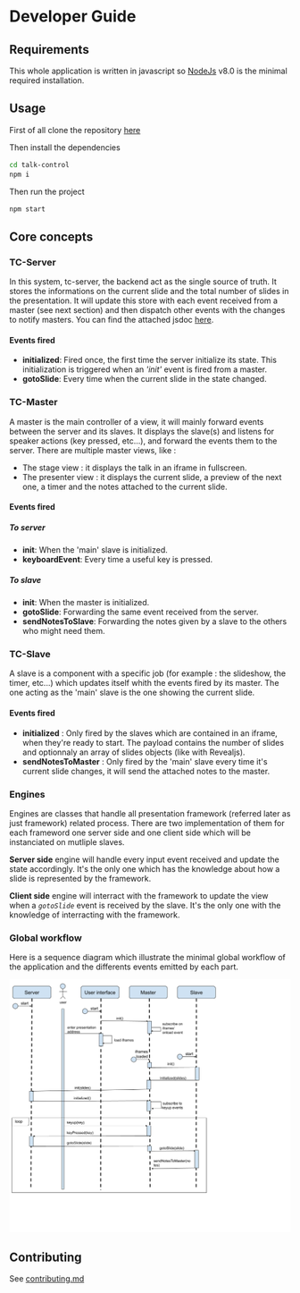 # Developer Guide
## Requirements
This whole application is written in javascript so [NodeJs](https://nodejs.org/download/) v8.0 is the minimal required installation.
## Usage
First of all clone the repository [here](https://github.com/sfeir-open-source/talk-control/)

Then install the dependencies
```sh
cd talk-control
npm i
```

Then run the project
```sh
npm start
```

## Core concepts
### TC-Server
In this system, tc-server, the backend act as the single source of truth. It stores the informations on the current slide and the total number of slides in the presentation. It will update this store with each event received from a master (see next section) and then dispatch other events with the changes to notify masters.
You can find the attached jsdoc [here](code/server/talk-control-server.md).

#### Events fired
- **initialized**: Fired once, the first time the server initialize its state. This initialization is triggered when an *'init'* event is fired from a master.
- **gotoSlide**: Every time when the current slide in the state changed.
 
### TC-Master
A master is the main controller of a view, it will mainly forward events between the server and its slaves.
It displays the slave(s) and listens for speaker actions (key pressed, etc...), and forward the events them to the server.
There are multiple master views, like :

-   The stage view : it displays the talk in an iframe in fullscreen.
-   The presenter view : it displays the current slide, a preview of the next one, a timer and the notes attached to the current slide.
#### Events fired
##### To server
- **init**: When the 'main' slave is initialized.
- **keyboardEvent**: Every time a useful key is pressed.
##### To slave
- **init**: When the master is initialized.
- **gotoSlide**: Forwarding the same event received from the server.
- **sendNotesToSlave**: Forwarding the notes given by a slave to the others who might need them.

### TC-Slave
A slave is a component with a specific job (for example : the slideshow, the timer, etc...) which updates itself whith the events fired by its master. The one acting as the 'main' slave is the one showing the current slide.
#### Events fired
- **initialized** : Only fired by the slaves which are contained in an iframe, when they're ready to start. The payload contains the number of slides and optionnaly an array of slides objects (like with Revealjs).
- **sendNotesToMaster** : Only fired by the 'main' slave every time it's current slide changes, it will send the attached notes to the master.

### Engines
Engines are classes that handle all presentation framework (referred later as just framework) related process. There are two implementation of them for each frameword one server side and one client side which will be instanciated on mutliple slaves.

**Server side** engine will handle every input event received and update the state accordingly. It's the only one which has the knowledge about how a slide is represented by the framework.

**Client side** engine will interract with the framework to update the view when a *```gotoSlide```* event is received by the slave. It's the only one with the knowledge of interracting with the framework.

### Global workflow
Here is a sequence diagram which illustrate the minimal global workflow of the application and the differents events emitted by each part.

![sequence-diagram](../assets/sequence_diagram.png)

## Contributing
See [contributing.md](https://github.com/sfeir-open-source/talk-control/blob/master/CONTRIBUTING.md)